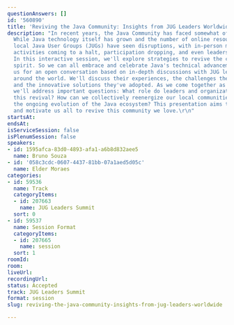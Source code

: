```yaml
---
questionAnswers: []
id: '560890'
title: 'Reviving the Java Community: Insights from JUG Leaders Worldwide'
description: "In recent years, the Java Community has faced somewhat of a paradox.
  While Java technology itself has grown and the number of online resources has skyrocketed,
  local Java User Groups (JUGs) have seen disruptions, with in-person meetings and
  activities coming to a halt, participation dropping, and even leaders losing interest.
  In this interactive session, we'll explore strategies to revive the community's
  spirit. So we can all embrace and celebrate Java's technical advancements.\r\n\r\nJoin
  us for an open conversation based on in-depth discussions with JUG leaders from
  around the world. We'll discuss their experiences, the challenges they've encountered,
  and the innovative solutions they've adopted. As we come together as a community,
  we'll address important questions: What role do leaders and organizations play in
  this revival? How can we collectively reenergize our local communities and celebrate
  the ongoing evolution of the Java ecosystem? This presentation aims to inspire action
  and motivate us all to revive this community we love.\r\n"
startsAt: 
endsAt: 
isServiceSession: false
isPlenumSession: false
speakers:
- id: 1595afca-83d0-4893-afa1-a6b8d832aee5
  name: Bruno Souza
- id: '058c3cdc-0607-4437-81bb-07a1aed5d05c'
  name: Elder Moraes
categories:
- id: 59536
  name: Track
  categoryItems:
  - id: 207663
    name: JUG Leaders Summit
  sort: 0
- id: 59537
  name: Session Format
  categoryItems:
  - id: 207665
    name: session
  sort: 1
roomId: 
room: 
liveUrl: 
recordingUrl: 
status: Accepted
track: JUG Leaders Summit
format: session
slug: reviving-the-java-community-insights-from-jug-leaders-worldwide

---
```

